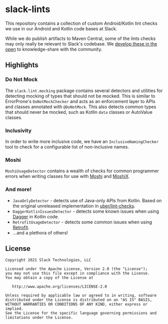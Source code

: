 slack-lints
===========

This repository contains a collection of custom Android/Kotlin lint checks we use in our Android and Kotlin code bases at Slack.

While we do publish artifacts to Maven Central, some of the lints checks may only really be relevant to Slack's codebase. We [develop
these in the open](https://slack.engineering/developing-in-the-open/) to knowledge-share with the community.

## Highlights

### Do Not Mock

The `slack.lint.mocking` package contains several detectors and utilities for detecting mocking
of types that should not be mocked. This is similar to ErrorProne's `DoNotMockChecker` and acts as
an enforcement layer to APIs and classes annotated with `@DoNotMock`. This also detects common types
that should never be mocked, such as Kotlin `data` classes or AutoValue classes.

### Inclusivity

In order to write more inclusive code, we have an `InclusiveNamingChecker` tool to check for a
configurable list of non-inclusive names.

### Moshi

`MoshiUsageDetector` contains a wealth of checks for common programmer errors when writing classes
for use with [Moshi](https://github.com/square/moshi) and [MoshiX](https://github.com/ZacSweers/MoshiX).

### And more!

* `JavaOnlyDetector` - detects use of Java-only APIs from Kotlin. Based on the original unreleased implementation in [uber/lint-checks](https://github.com/uber/lint-checks).
* `DaggerKotlinIssuesDetector` - detects some known issues when using [Dagger](https://github.com/google/dagger) in Kotlin code.
* `RetrofitUsageDetector` - detects some common issues when using [Retrofit](https://github.com/square/retrofit).
* ...and a plethora of others!

License
--------

    Copyright 2021 Slack Technologies, LLC

    Licensed under the Apache License, Version 2.0 (the "License");
    you may not use this file except in compliance with the License.
    You may obtain a copy of the License at

       http://www.apache.org/licenses/LICENSE-2.0

    Unless required by applicable law or agreed to in writing, software
    distributed under the License is distributed on an "AS IS" BASIS,
    WITHOUT WARRANTIES OR CONDITIONS OF ANY KIND, either express or implied.
    See the License for the specific language governing permissions and
    limitations under the License.
